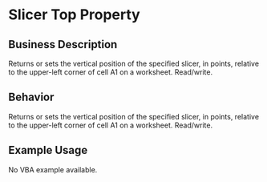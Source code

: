 # Slicer Top Property

## Business Description
Returns or sets the vertical position of the specified slicer, in points, relative to the upper-left corner of cell A1 on a worksheet. Read/write.

## Behavior
Returns or sets the vertical position of the specified slicer, in points, relative to the upper-left corner of cell A1 on a worksheet. Read/write.

## Example Usage
No VBA example available.